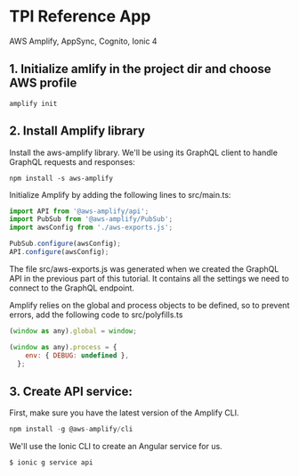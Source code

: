 # TPI Reference App

AWS Amplify, AppSync, Cognito, Ionic 4


## 1. Initialize amlify in the project dir and choose AWS profile      
  ```amplify init```


## 2. Install Amplify library

Install the aws-amplify library. We'll be using its GraphQL client to handle GraphQL requests and responses:

```npm install -s aws-amplify```

Initialize Amplify by adding the following lines to src/main.ts:

```javascript
import API from '@aws-amplify/api';  
import PubSub from '@aws-amplify/PubSub';  
import awsConfig from './aws-exports.js';

PubSub.configure(awsConfig);  
API.configure(awsConfig);  

```
The file src/aws-exports.js was generated when we created the GraphQL API in the previous part of this tutorial. It contains all the settings we need to connect to the GraphQL endpoint.

Amplify relies on the global and process objects to be defined, so to prevent errors, add the following code to src/polyfills.ts

```javascript
(window as any).global = window;

(window as any).process = {
    env: { DEBUG: undefined },
  };

```

      
## 3. Create API service:

First, make sure you have the latest version of the Amplify CLI.

```javascript
npm install -g @aws-amplify/cli
```

We'll use the Ionic CLI to create an Angular service for us.

```javascript
$ ionic g service api
```
